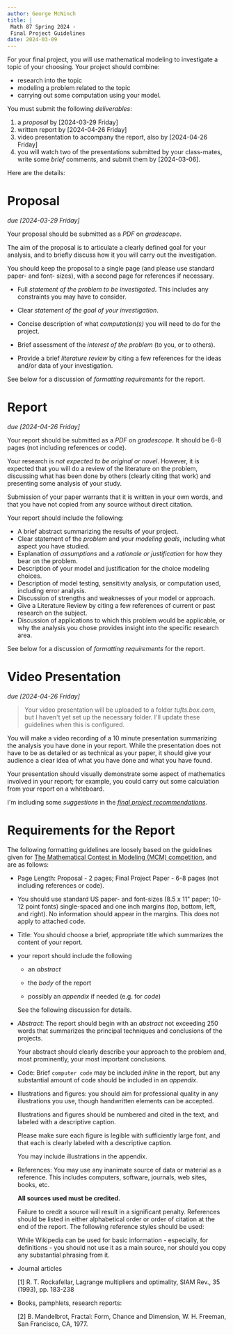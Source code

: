 ```yaml
---
author: George McNinch
title: |
 Math 87 Spring 2024 -
 Final Project Guidelines
date: 2024-03-09
---
```


For your final project, you will use mathematical modeling to investigate a topic of your choosing. Your project should combine:

- research into the topic
- modeling a problem related to the topic
- carrying out some computation using your model.

You must submit the following *deliverables*:

1. a *proposal* by [2024-03-29 Friday]
2. written report by [2024-04-26 Friday]
3. video presentation to accompany the report, also by [2024-04-26 Friday]
4. you will watch two of the presentations submitted by your class-mates, 
   write some *brief* comments, and submit them by [2024-03-06].

Here are the details:

# Proposal 

*due [2024-03-29 Friday]* 

Your proposal should be submitted as a *PDF* on *gradescope*.

The aim of the proposal is to articulate a clearly defined goal for
your analysis, and to briefly discuss how it you will carry out the
investigation. 

You should keep the proposal to a single page (and please use standard
paper- and font- sizes), with a second page for references if necessary.

-  Full *statement of the problem to be investigated*. This includes any
   constraints you may have to consider.
-  Clear *statement of the goal of your investigation*.
-  Concise description of what *computation(s)* you will need to do
   for the project.
-  Brief assessment of the *interest of the problem* (to you, or to
   others).

-  Provide a brief *literature review* by citing a few references for
   the ideas and/or data of your investigation.

See below for a discussion of *formatting requirements* for the report.

# Report

*due [2024-04-26 Friday]*

Your report should be submitted as a *PDF* on *gradescope*. It should
be 6-8 pages (not including references or code).

Your research is *not expected to be original or novel*. However, it
is expected that you will do a review of the literature on the
problem, discussing what has been done by others (clearly citing that
work) and presenting some analysis of your study.

Submission of your paper warrants that it is written in your own
words, and that you have not copied from any source without direct
citation.

Your report should include the following:

-  A brief abstract summarizing the results of your project.
-  Clear statement of the *problem* and your *modeling goals*,
   including what aspect you have studied.
-  Explanation of *assumptions* and a *rationale or justification* for
   how they bear on the problem.
-  Description of your model and justification for the choice modeling
   choices.
-  Description of model testing, sensitivity analysis, or computation
   used, including error analysis.
-  Discussion of strengths and weaknesses of your model or approach.
-  Give a Literature Review by citing a few references of current or
   past research on the subject.
-  Discussion of applications to which this problem would be
   applicable, or why the analysis you chose provides insight into the
   specific research area.

See below for a discussion of *formatting requirements* for the report.

# Video Presentation

*due [2024-04-26 Friday]*

> Your video presentation will be uploaded to a folder
> *tufts.box.com*, but I haven't yet set up the necessary folder. I'll
> update these guidelines when this is configured.

You will make a video recording of a 10 minute presentation
summarizing the analysis you have done in your report. While the
presentation does not have to be as detailed or as technical as your
paper, it should give your audience a clear idea of what you have done
and what you have found.

Your presentation should visually demonstrate some aspect of
mathematics involved in your report; for example, you could carry out
some calculation from your report on a whiteboard.

I'm including some *suggestions* in the [*final project
recommendations*](final-project-recommendations.html).

# Requirements for the Report

The following formatting guidelines are loosely based on the
guidelines given for [The Mathematical Contest in Modeling (MCM)
competition](http://www.comap.com/undergraduate/contests/mcm/), and
are as follows:

- Page Length: Proposal - 2 pages; Final Project Paper - 6-8 pages
  (not including references or code).

- You should use standard US paper- and font-sizes (8.5 x 11" paper;
  10-12 point fonts) single-spaced and one inch margins (top, bottom,
  left, and right). No information should appear in the margins. This
  does not apply to attached code.

- Title: You should choose a brief, appropriate title which summarizes
  the content of your report.


- your report should include the following

  - an *abstract*
  
  - the *body* of the report
  
  - possibly an *appendix* if needed (e.g. for *code*)

  See the following discussion for details.


- *Abstract*: The report should begin with an *abstract* not exceeding
  250 words that summarizes the principal techniques and conclusions
  of the projects.
  
  Your abstract should clearly describe your approach to
  the problem and, most prominently, your most important conclusions.

- Code: Brief `computer code` may be included *inline* in the report,
  but any substantial amount of code should be included in an
  *appendix*.

- Illustrations and figures: you should aim for professional quality
  in any illustrations you use, though handwritten elements can be
  accepted.

  Illustrations and figures should be numbered and cited in the text,
  and labeled with a descriptive caption.
  
  Please make sure each figure is legible with sufficiently large
  font, and that each is clearly labeled with a descriptive caption.

  You may include illustrations in the appendix.


- References: You may use any inanimate source of data or material as
  a reference. This includes computers, software, journals, web sites,
  books, etc.
  
  **All sources used must be credited.**
  
  Failure to credit a source will result in a significant
  penalty. References should be listed in either alphabetical order or
  order of citation at the end of the report. The following reference
  styles should be used:
  
  While Wikipedia can be used for basic information - especially, for
  definitions - you should not use it as a main source, nor should you
  copy any substantial phrasing from it.
  
- Journal articles 
  
  [1] R. T. Rockafellar, Lagrange multipliers and optimality, SIAM
      Rev., 35 (1993), pp. 183-238
	  
- Books, pamphlets, research reports:

  [2] B. Mandelbrot, Fractal: Form, Chance and Dimension,
      W. H. Freeman, San Francisco, CA, 1977.


